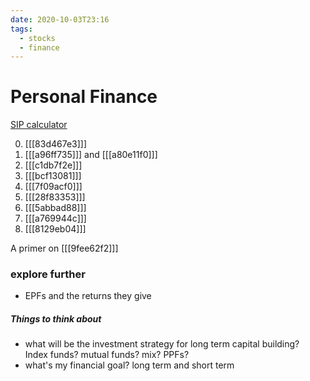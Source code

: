 ```yaml
---
date: 2020-10-03T23:16
tags: 
  - stocks
  - finance
---
```


# Personal Finance

[SIP calculator](https://sipcalculator.in/result)

0. [[[83d467e3]]]
1. [[[a96ff735]]] and [[[a80e11f0]]]
2. [[[c1db7f2e]]]
3. [[[bcf13081]]]
4. [[[7f09acf0]]]
5. [[[28f83353]]]
6. [[[5abbad88]]]
7. [[[a769944c]]]
8. [[[8129eb04]]]


A primer on [[[9fee62f2]]]

### explore further

- EPFs and the returns they give


##### Things to think about

- what will be the investment strategy for long term capital building?  
Index funds? mutual funds? mix? PPFs?
- what's my financial goal? long term and short term
